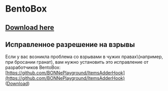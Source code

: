 # BentoBox

## [Download here](https://www.spigotmc.org/resources/bentobox-bskyblock-acidisland-skygrid-caveblock-aoneblock-boxed.73261/)

## Исправленное разрешение на взрывы

Если у вас возникла проблема со взрывами в чужих правах\\(например, при бросании гранат\), вам нужно установить это исправление от разработчиков BentoBox: [https://github.com/BONNePlayground/ItemsAdderHook](https://github.com/BONNePlayground/ItemsAdderHook)  
\([Download](https://ci.codemc.io/job/BONNePlayground/job/ItemsAdderHook/lastBuild/)\)

